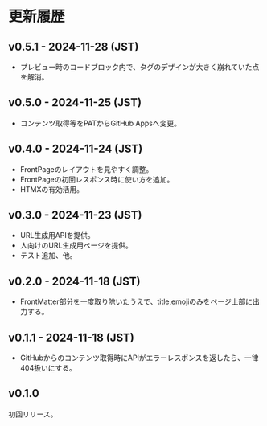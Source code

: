 # 更新履歴

## v0.5.1 - 2024-11-28 (JST)

* プレビュー時のコードブロック内で、タグのデザインが大きく崩れていた点を解消。

## v0.5.0 - 2024-11-25 (JST)

* コンテンツ取得等をPATからGitHub Appsへ変更。

## v0.4.0 - 2024-11-24 (JST)

* FrontPageのレイアウトを見やすく調整。
* FrontPageの初回レスポンス時に使い方を追加。
* HTMXの有効活用。

## v0.3.0 - 2024-11-23 (JST)

* URL生成用APIを提供。
* 人向けのURL生成用ページを提供。
* テスト追加、他。

## v0.2.0 - 2024-11-18 (JST)

* FrontMatter部分を一度取り除いたうえで、title,emojiのみをページ上部に出力する。

## v0.1.1 - 2024-11-18 (JST)

* GitHubからのコンテンツ取得時にAPIがエラーレスポンスを返したら、一律404扱いにする。

## v0.1.0

初回リリース。
